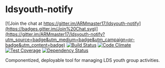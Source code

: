 # ldsyouth-notify

[![Join the chat at https://gitter.im/ARMmaster17/ldsyouth-notify](https://badges.gitter.im/Join%20Chat.svg)](https://gitter.im/ARMmaster17/ldsyouth-notify?utm_source=badge&utm_medium=badge&utm_campaign=pr-badge&utm_content=badge)
[![Build Status](https://travis-ci.org/ARMmaster17/ldsyouth-notify.svg)](https://travis-ci.org/ARMmaster17/ldsyouth-notify)
[![Code Climate](https://codeclimate.com/github/ARMmaster17/ldsyouth-notify/badges/gpa.svg)](https://codeclimate.com/github/ARMmaster17/ldsyouth-notify)
[![Test Coverage](https://codeclimate.com/github/ARMmaster17/ldsyouth-notify/badges/coverage.svg)](https://codeclimate.com/github/ARMmaster17/ldsyouth-notify/coverage)
[![Dependency Status](https://www.versioneye.com/user/projects/5591374a3965610019000020/badge.svg?style=flat)](https://www.versioneye.com/user/projects/5591374a3965610019000020)

Componentized, deployable tool for managing LDS youth group activities.
